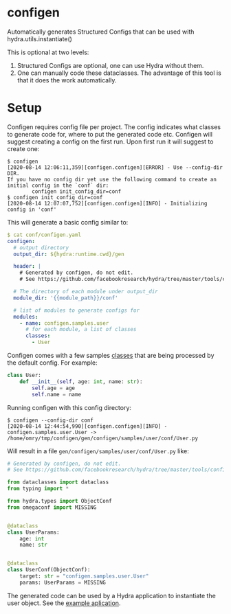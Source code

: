 # configen

Automatically generates Structured Configs that can be used with hydra.utils.instantiate()

This is optional at two levels:
1. Structured Configs are optional, one can use Hydra without them.
2. One can manually code these dataclasses. The advantage of this tool is that it does the work automatically.

# Setup
Configen requires config file per project. The config indicates what classes to generate code for, where to put
the generated code etc.
Configen will suggest creating a config on the first run.
Upon first run it will suggest to create one:
```
$ configen 
[2020-08-14 12:06:11,359][configen.configen][ERROR] - Use --config-dir DIR.
If you have no config dir yet use the following command to create an initial config in the `conf` dir:
        configen init_config_dir=conf
$ configen init_config_dir=conf
[2020-08-14 12:07:07,752][configen.configen][INFO] - Initializing config in 'conf'
```

This will generate a basic config similar to:
```yaml
$ cat conf/configen.yaml 
configen:
  # output directory
  output_dir: ${hydra:runtime.cwd}/gen

  header: |
    # Generated by configen, do not edit.
    # See https://github.com/facebookresearch/hydra/tree/master/tools/configen

  # The directory of each module under output_dir
  module_dir: '{{module_path}}/conf'

  # list of modules to generate configs for
  modules:
    - name: configen.samples.user
      # for each module, a list of classes
      classes:
        - User
```

Configen comes with a few samples [classes](configen/samples) that are being processed by the default config.
For example:
```python title="configen/samples/user.py"
class User:
    def __init__(self, age: int, name: str):
        self.age = age
        self.name = name
```

Running configen with this config directory:
```
$ configen --config-dir conf
[2020-08-14 12:44:54,990][configen.configen][INFO] - configen.samples.user.User -> /home/omry/tmp/configen/gen/configen/samples/user/conf/User.py
```

Will result in a file `gen/configen/samples/user/conf/User.py` like:
```python
# Generated by configen, do not edit.
# See https://github.com/facebookresearch/hydra/tree/master/tools/configen

from dataclasses import dataclass
from typing import *

from hydra.types import ObjectConf
from omegaconf import MISSING


@dataclass
class UserParams:
    age: int
    name: str


@dataclass
class UserConf(ObjectConf):
    target: str = "configen.samples.user.User"
    params: UserParams = MISSING
```

The generated code can be used by a Hydra application to instantiate the user object.
See the [example aplication](example/my_app.py).